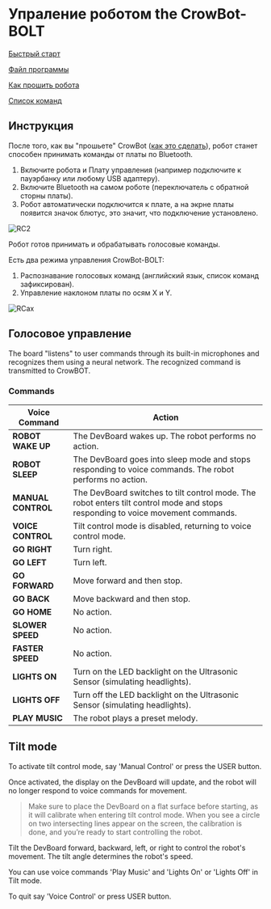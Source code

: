 # Упраление роботом the CrowBot-BOLT

[Быстрый старт](https://grovety.com/CrowBot/)

[Файл программы](https://github.com/Grovety/CrowBot_GRC_program/blob/main/Bolt_grc_program.ino)

[Как прошить робота](https://github.com/Grovety/CrowBot_GRC_program/blob/main/how_to_install_the_program.md)

[Список команд](https://grovety.com/CrowBot/)

## Инструкция

После того, как вы "прошьете" CrowBot  ([как это сделать](https://github.com/Grovety/CrowBot_GRC_program/blob/main/how_to_install_the_program.md)), робот станет способен принимать команды от платы по Bluetooth.  

1. Включите робота и Плату управления (например подключите к пауэрбанку или любому USB адаптеру).  
2. Включите Bluetooth на самом роботе (переключатель с обратной сторны платы).  
3. Робот автоматически подключится к плате, а на экрне платы появится значок блютус, это значит, что подключение установлено.  

![RC2](https://github.com/user-attachments/assets/907467d8-6e76-4b28-b7d1-531149297eba)

Робот готов принимать и обрабатывать голосовые команды.

Есть два режима управления CrowBot-BOLT:
1. Распознавание голосовых команд (английский язык, список команд зафиксирован). 
2. Управление наклоном платы по осям X и Y.

![RCax](https://github.com/user-attachments/assets/df23ef1b-fbf7-4044-8efd-d63a35861690)

## Голосовое управление
The board "listens" to user commands through its built-in microphones and recognizes them using a neural network. The recognized command is transmitted to CrowBOT.

### Commands
| Voice Command     | Action |
|------------------|----------------------------------------------------------------------------------------------------------------------------------|
| **ROBOT WAKE UP**   | The DevBoard wakes up. The robot performs no action. |  
| **ROBOT SLEEP**     | The DevBoard goes into sleep mode and stops responding to voice commands. The robot performs no action. |  
| **MANUAL CONTROL**  | The DevBoard switches to tilt control mode. The robot enters tilt control mode and stops responding to voice movement commands. |  
| **VOICE CONTROL**   | Tilt control mode is disabled, returning to voice control mode. |  
| **GO RIGHT**       | Turn right. |  
| **GO LEFT**        | Turn left. |  
| **GO FORWARD**     | Move forward and then stop. |  
| **GO BACK**        | Move backward and then stop. |  
| **GO HOME**        | No action. |  
| **SLOWER SPEED**   | No action. |  
| **FASTER SPEED**   | No action. |  
| **LIGHTS ON**      | Turn on the LED backlight on the Ultrasonic Sensor (simulating headlights). |  
| **LIGHTS OFF**     | Turn off the LED backlight on the Ultrasonic Sensor (simulating headlights). |  
| **PLAY MUSIC**     | The robot plays a preset melody. |  

## Tilt mode

To activate tilt control mode, say 'Manual Control' or press the USER button. 

Once activated, the display on the DevBoard will update, and the robot will no longer respond to voice commands for movement.

> Make sure to place the DevBoard on a flat surface before starting, as it will calibrate when entering tilt control mode. When you see a circle on two intersecting lines appear on the screen, the calibration is done, and you’re ready to start controlling the robot.

Tilt the DevBoard forward, backward, left, or right to control the robot's movement. The tilt angle determines the robot's speed.

You can use voice commands 'Play Music' and 'Lights On' or 'Lights Off' in Tilt mode.

To quit say 'Voice Control' or press USER button.









